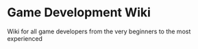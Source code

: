 # Game Development Wiki
Wiki for all game developers from the very beginners to the most experienced